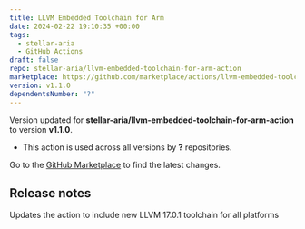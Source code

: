 ```yaml
---
title: LLVM Embedded Toolchain for Arm
date: 2024-02-22 19:10:35 +00:00
tags:
  - stellar-aria
  - GitHub Actions
draft: false
repo: stellar-aria/llvm-embedded-toolchain-for-arm-action
marketplace: https://github.com/marketplace/actions/llvm-embedded-toolchain-for-arm
version: v1.1.0
dependentsNumber: "?"
---
```



Version updated for **stellar-aria/llvm-embedded-toolchain-for-arm-action** to version **v1.1.0**.
- This action is used across all versions by **?** repositories.

Go to the [GitHub Marketplace](https://github.com/marketplace/actions/llvm-embedded-toolchain-for-arm) to find the latest changes.

## Release notes

Updates the action to include new LLVM 17.0.1 toolchain for all platforms
